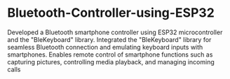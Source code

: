# Bluetooth-Controller-using-ESP32

Developed a Bluetooth smartphone controller using ESP32 microcontroller and the "BleKeyboard" library.
Integrated the "BleKeyboard" library for seamless Bluetooth connection and emulating keyboard inputs with smartphones.
Enables remote control of smartphone functions such as capturing pictures, controlling media playback, and managing incoming calls
